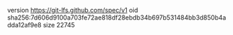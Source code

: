 version https://git-lfs.github.com/spec/v1
oid sha256:7d606d9100a703fe72ae818df28ebdb34b697b531484bb3d850b4adda12af9e8
size 22745
